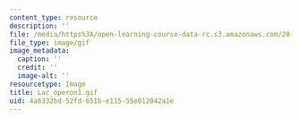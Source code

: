 ```yaml
---
content_type: resource
description: ''
file: /media/https%3A/open-learning-course-data-rc.s3.amazonaws.com/20-020-introduction-to-biological-engineering-design-spring-2009/4a6332bd52fd651be11555e012042a1e_Lac_operon1.gif
file_type: image/gif
image_metadata:
  caption: ''
  credit: ''
  image-alt: ''
resourcetype: Image
title: Lac_operon1.gif
uid: 4a6332bd-52fd-651b-e115-55e012042a1e
---
```

